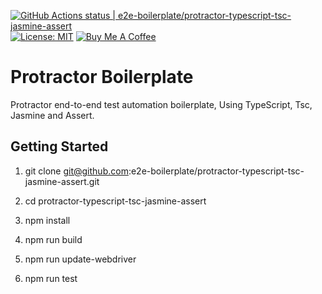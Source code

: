 [![GitHub Actions status | e2e-boilerplate/protractor-typescript-tsc-jasmine-assert](https://github.com/e2e-boilerplate/protractor-typescript-tsc-jasmine-assert/workflows/protractor-typescript-tsc-jasmine-assert/badge.svg)](https://github.com/e2e-boilerplate/protractor-typescript-tsc-jasmine-assert/actions?workflow=protractor-typescript-tsc-jasmine-assert) [![License: MIT](https://img.shields.io/badge/License-MIT-yellow.svg)](https://opensource.org/licenses/MIT) [![Buy Me A Coffee](https://img.shields.io/badge/buy-me%20coffee-orange)](https://www.buymeacoffee.com/xgirma)

# Protractor Boilerplate

Protractor end-to-end test automation boilerplate, Using TypeScript, Tsc, Jasmine and Assert.

## Getting Started

1. git clone git@github.com:e2e-boilerplate/protractor-typescript-tsc-jasmine-assert.git

2. cd protractor-typescript-tsc-jasmine-assert

3. npm install

4. npm run build

5. npm run update-webdriver

6. npm run test
